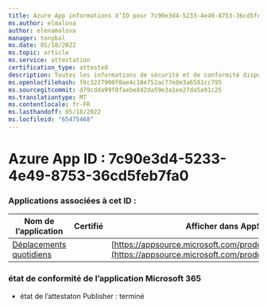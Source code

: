 ```yaml
---
title: Azure App informations d’ID pour 7c90e3d4-5233-4e49-8753-36cd5feb7fa0
ms.author: elmalova
author: elenamalova
manager: tonybal
ms.date: 05/18/2022
ms.topic: article
ms.service: attestation
certification_type: attested
description: Toutes les informations de sécurité et de conformité disponibles pour 7c90e3d4-5233-4e49-8753-36cd5feb7fa0.
ms.openlocfilehash: f6c3227900f0ae4c18e752ac77e0e3a6581cc795
ms.sourcegitcommit: d79cdda99f8faebe842da59e3a1ee27da5a91c25
ms.translationtype: MT
ms.contentlocale: fr-FR
ms.lasthandoff: 05/18/2022
ms.locfileid: "65475468"
---
```

# <a name="azure-app-id-7c90e3d4-5233-4e49-8753-36cd5feb7fa0"></a>Azure App ID : 7c90e3d4-5233-4e49-8753-36cd5feb7fa0


### <a name="apps-associated-with-this-id"></a>Applications associées à cet ID :
| **Nom de l’application** | **Certifié** | **Afficher dans AppSource** |
|--------------|---------------|-----------------------|
| [Déplacements quotidiens](../forward/WA200003325.md) |  | [https://appsource.microsoft.com/product/office/WA200003325](https://appsource.microsoft.com/product/office/WA200003325) |

### <a name="microsoft-365-app-compliance-status"></a>état de conformité de l’application Microsoft 365
- état de l’attestaton Publisher : terminé

